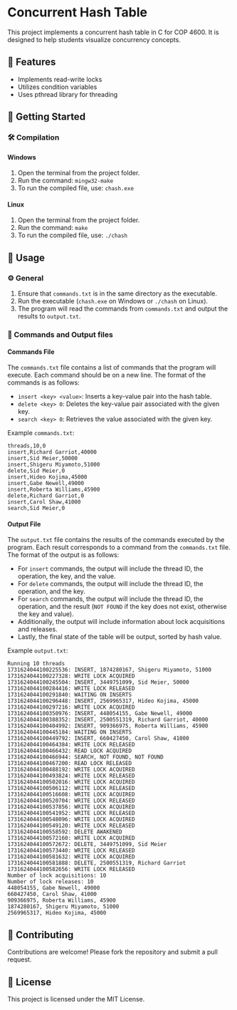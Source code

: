 # Concurrent Hash Table

This project implements a concurrent hash table in C for COP 4600.
It is designed to help students visualize concurrency concepts.

## 🚀 Features
- Implements read-write locks
- Utilizes condition variables
- Uses pthread library for threading

## 🏁 Getting Started

### 🛠️ Compilation

#### Windows
1. Open the terminal from the project folder.
2. Run the command: `mingw32-make`
3. To run the compiled file, use: `chash.exe`

#### Linux
1. Open the terminal from the project folder.
2. Run the command: `make`
3. To run the compiled file, use: `./chash`

## 📖 Usage

### ⚙️ General
1. Ensure that `commands.txt` is in the same directory as the executable.
2. Run the executable (`chash.exe` on Windows or `./chash` on Linux).
3. The program will read the commands from `commands.txt` and output the results to `output.txt`.

### 📄 Commands and Output files

#### Commands File
The `commands.txt` file contains a list of commands that the program will execute. Each command should be on a new line. The format of the commands is as follows:
- `insert <key> <value>`: Inserts a key-value pair into the hash table.
- `delete <key> 0`: Deletes the key-value pair associated with the given key.
- `search <key> 0`: Retrieves the value associated with the given key.

Example `commands.txt`:
```
threads,10,0
insert,Richard Garriot,40000
insert,Sid Meier,50000
insert,Shigeru Miyamoto,51000
delete,Sid Meier,0
insert,Hideo Kojima,45000
insert,Gabe Newell,49000
insert,Roberta Williams,45900
delete,Richard Garriot,0
insert,Carol Shaw,41000
search,Sid Meier,0
```

#### Output File
The `output.txt` file contains the results of the commands executed by the program. Each result corresponds to a command from the `commands.txt` file. The format of the output is as follows:
- For `insert` commands, the output will include the thread ID, the operation, the key, and the value.
- For `delete` commands, the output will include the thread ID, the operation, and the key.
- For `search` commands, the output will include the thread ID, the operation, and the result (`NOT FOUND` if the key does not exist, otherwise the key and value).
- Additionally, the output will include information about lock acquisitions and releases.
- Lastly, the final state of the table will be output, sorted by hash value.

Example `output.txt`:
```
Running 10 threads
1731624044100225536: INSERT, 1874280167, Shigeru Miyamoto, 51000
1731624044100227328: WRITE LOCK ACQUIRED
1731624044100245504: INSERT, 3449751099, Sid Meier, 50000
1731624044100284416: WRITE LOCK RELEASED
1731624044100291840: WAITING ON INSERTS
1731624044100296448: INSERT, 2569965317, Hideo Kojima, 45000
1731624044100297216: WRITE LOCK ACQUIRED
1731624044100350976: INSERT, 448054155, Gabe Newell, 49000
1731624044100388352: INSERT, 2500551319, Richard Garriot, 40000
1731624044100404992: INSERT, 909366975, Roberta Williams, 45900
1731624044100445184: WAITING ON INSERTS
1731624044100449792: INSERT, 660427450, Carol Shaw, 41000
1731624044100464384: WRITE LOCK RELEASED
1731624044100466432: READ LOCK ACQUIRED
1731624044100466944: SEARCH, NOT FOUND, NOT FOUND
1731624044100467200: READ LOCK RELEASED
1731624044100488192: WRITE LOCK ACQUIRED
1731624044100493824: WRITE LOCK RELEASED
1731624044100502016: WRITE LOCK ACQUIRED
1731624044100506112: WRITE LOCK RELEASED
1731624044100516608: WRITE LOCK ACQUIRED
1731624044100520704: WRITE LOCK RELEASED
1731624044100537856: WRITE LOCK ACQUIRED
1731624044100541952: WRITE LOCK RELEASED
1731624044100548096: WRITE LOCK ACQUIRED
1731624044100549120: WRITE LOCK RELEASED
1731624044100558592: DELETE AWAKENED
1731624044100572160: WRITE LOCK ACQUIRED
1731624044100572672: DELETE, 3449751099, Sid Meier
1731624044100573440: WRITE LOCK RELEASED
1731624044100581632: WRITE LOCK ACQUIRED
1731624044100581888: DELETE, 2500551319, Richard Garriot
1731624044100582656: WRITE LOCK RELEASED
Number of lock acquisitions: 10
Number of lock releases: 10
448054155, Gabe Newell, 49000
660427450, Carol Shaw, 41000
909366975, Roberta Williams, 45900
1874280167, Shigeru Miyamoto, 51000
2569965317, Hideo Kojima, 45000
```

## 🤝 Contributing

Contributions are welcome! Please fork the repository and submit a pull request.

## 📜 License

This project is licensed under the MIT License.
